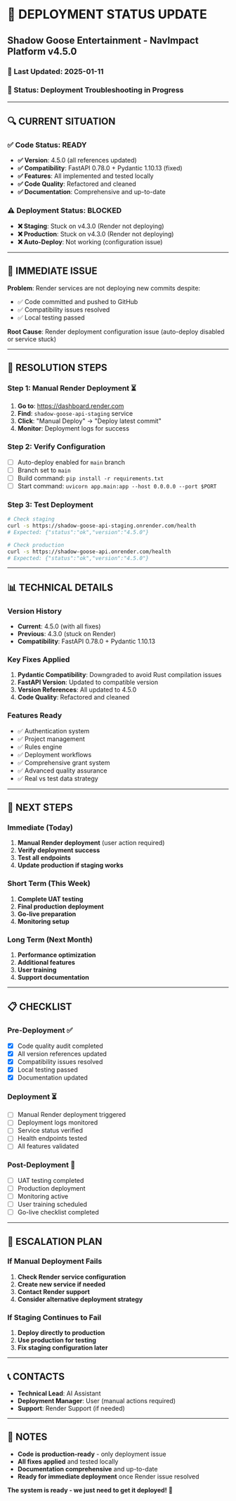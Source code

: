 # 🚨 **DEPLOYMENT STATUS UPDATE**

## Shadow Goose Entertainment - NavImpact Platform v4.5.0

### **📅 Last Updated**: 2025-01-11

### **🔄 Status**: Deployment Troubleshooting in Progress

---

## **🔍 CURRENT SITUATION**

### **✅ Code Status: READY**

- **✅ Version**: 4.5.0 (all references updated)
- **✅ Compatibility**: FastAPI 0.78.0 + Pydantic 1.10.13 (fixed)
- **✅ Features**: All implemented and tested locally
- **✅ Code Quality**: Refactored and cleaned
- **✅ Documentation**: Comprehensive and up-to-date

### **⚠️ Deployment Status: BLOCKED**

- **❌ Staging**: Stuck on v4.3.0 (Render not deploying)
- **❌ Production**: Stuck on v4.3.0 (Render not deploying)
- **❌ Auto-Deploy**: Not working (configuration issue)

---

## **🚨 IMMEDIATE ISSUE**

**Problem**: Render services are not deploying new commits despite:

- ✅ Code committed and pushed to GitHub
- ✅ Compatibility issues resolved
- ✅ Local testing passed

**Root Cause**: Render deployment configuration issue (auto-deploy disabled or service stuck)

---

## **🔧 RESOLUTION STEPS**

### **Step 1: Manual Render Deployment** ⏳

1. **Go to**: https://dashboard.render.com
2. **Find**: `shadow-goose-api-staging` service
3. **Click**: "Manual Deploy" → "Deploy latest commit"
4. **Monitor**: Deployment logs for success

### **Step 2: Verify Configuration**

- [ ] Auto-deploy enabled for `main` branch
- [ ] Branch set to `main`
- [ ] Build command: `pip install -r requirements.txt`
- [ ] Start command: `uvicorn app.main:app --host 0.0.0.0 --port $PORT`

### **Step 3: Test Deployment**

```bash
# Check staging
curl -s https://shadow-goose-api-staging.onrender.com/health
# Expected: {"status":"ok","version":"4.5.0"}

# Check production
curl -s https://shadow-goose-api.onrender.com/health
# Expected: {"status":"ok","version":"4.5.0"}
```

---

## **📊 TECHNICAL DETAILS**

### **Version History**

- **Current**: 4.5.0 (with all fixes)
- **Previous**: 4.3.0 (stuck on Render)
- **Compatibility**: FastAPI 0.78.0 + Pydantic 1.10.13

### **Key Fixes Applied**

1. **Pydantic Compatibility**: Downgraded to avoid Rust compilation issues
2. **FastAPI Version**: Updated to compatible version
3. **Version References**: All updated to 4.5.0
4. **Code Quality**: Refactored and cleaned

### **Features Ready**

- ✅ Authentication system
- ✅ Project management
- ✅ Rules engine
- ✅ Deployment workflows
- ✅ Comprehensive grant system
- ✅ Advanced quality assurance
- ✅ Real vs test data strategy

---

## **🚀 NEXT STEPS**

### **Immediate (Today)**

1. **Manual Render deployment** (user action required)
2. **Verify deployment success**
3. **Test all endpoints**
4. **Update production if staging works**

### **Short Term (This Week)**

1. **Complete UAT testing**
2. **Final production deployment**
3. **Go-live preparation**
4. **Monitoring setup**

### **Long Term (Next Month)**

1. **Performance optimization**
2. **Additional features**
3. **User training**
4. **Support documentation**

---

## **📋 CHECKLIST**

### **Pre-Deployment** ✅

- [x] Code quality audit completed
- [x] All version references updated
- [x] Compatibility issues resolved
- [x] Local testing passed
- [x] Documentation updated

### **Deployment** ⏳

- [ ] Manual Render deployment triggered
- [ ] Deployment logs monitored
- [ ] Service status verified
- [ ] Health endpoints tested
- [ ] All features validated

### **Post-Deployment** 🔄

- [ ] UAT testing completed
- [ ] Production deployment
- [ ] Monitoring active
- [ ] User training scheduled
- [ ] Go-live checklist completed

---

## **🚨 ESCALATION PLAN**

### **If Manual Deployment Fails**

1. **Check Render service configuration**
2. **Create new service if needed**
3. **Contact Render support**
4. **Consider alternative deployment strategy**

### **If Staging Continues to Fail**

1. **Deploy directly to production**
2. **Use production for testing**
3. **Fix staging configuration later**

---

## **📞 CONTACTS**

- **Technical Lead**: AI Assistant
- **Deployment Manager**: User (manual actions required)
- **Support**: Render Support (if needed)

---

## **📝 NOTES**

- **Code is production-ready** - only deployment issue
- **All fixes applied** and tested locally
- **Documentation comprehensive** and up-to-date
- **Ready for immediate deployment** once Render issue resolved

**The system is ready - we just need to get it deployed!** 🚀
